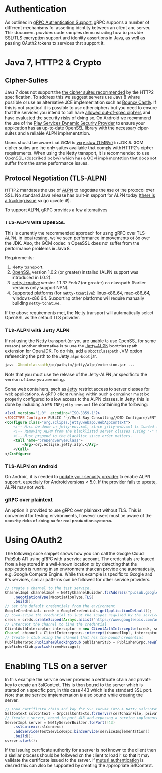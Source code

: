 # Authentication

As outlined in <a href="https://github.com/grpc/grpc/blob/master/doc/grpc-auth-support.md">gRPC Authentication Support</a>, gRPC supports a number of different mechanisms for asserting identity between an client and server. This document provides code samples demonstrating how to provide SSL/TLS encryption support and identity assertions in Java, as well as passing OAuth2 tokens to services that support it.

# Java 7, HTTP2 & Crypto

## Cipher-Suites
Java 7 does not support the <a href="https://tools.ietf.org/html/draft-ietf-httpbis-http2-17#section-9.2.2">the cipher suites recommended</a> by the HTTP2 specification. To address this we suggest servers use Java 8 where possible or use an alternative JCE implementation such as <a href="https://www.bouncycastle.org/java.html">Bouncy Castle</a>. If this is not practical it is possible to use other ciphers but you need to ensure that the services you intend to call have <a href="https://github.com/grpc/grpc/issues/681">allowed out-of-spec ciphers</a> and have evaluated the security risks of doing so. On Android we recommend the use of the <a href="http://appfoundry.be/blog/2014/11/18/Google-Play-Services-Dynamic-Security-Provider/">Play Services Dynamic Security Provider</a> to ensure your application has an up-to-date OpenSSL library with the necessary ciper-suites and a reliable ALPN implementation.

Users should be aware that GCM is [_very_ slow (1 MB/s)](https://bugzilla.redhat.com/show_bug.cgi?id=1135504) in JDK 8. GCM cipher suites are the only suites available that comply with HTTP2's cipher requirements. When using the Netty transport, it is recommended to use OpenSSL (described below) which has a GCM implementation that does not suffer from the same performance issues. 

## Protocol Negotiation (TLS-ALPN)
HTTP2 mandates the use of <a href="https://tools.ietf.org/html/draft-ietf-tls-applayerprotoneg-05">ALPN</a> to negotiate the use of the protocol over SSL. No standard Java release has built-in support for ALPN today (<a href="https://bugs.openjdk.java.net/browse/JDK-8051498">there is a tracking issue</a> so go upvote it!).

To support ALPN, gRPC provides a few alternatives:

### TLS-ALPN with OpenSSL

This is currently the recommended approach for using gRPC over TLS-ALPN. In local testing, we've seen performance improvements of 3x over the JDK. Also, the GCM codec in OpenSSL does not suffer from the performance problems in Java 8.

Requirements:

1. Netty transport.
2. [OpenSSL](https://www.openssl.org/) version 1.0.2 (or greater) installed (ALPN support was introduced in 1.0.2).
3. [netty-tcnative](https://github.com/netty/netty-tcnative) version 1.1.33.Fork7 (or greater) on classpath (Earlier versions only support NPN).
4. Supported platforms (for `netty-tcnative`): linux-x86_64, mac-x86_64, windows-x86_64. Supporting other platforms will require manually building `netty-tcnative`.

If the above requirements met, the Netty transport will automatically select OpenSSL as the default TLS provider.

### TLS-ALPN with Jetty ALPN
If not using the Netty transport (or you are unable to use OpenSSL for some reason) another alternative is to use the [Jetty-ALPN](https://github.com/jetty-project/jetty-alpn) bootclasspath extension for OpenJDK. To do this, add a `Xbootclasspath` JVM option referencing the path to the Jetty `alpn-boot` jar.

```sh
java -Xbootclasspath/p:/path/to/jetty/alpn/extension.jar ...
```

Note that you must use the release of the Jetty-ALPN jar specific to the version of Java you are using.

Some web containers, such as <a href="http://www.eclipse.org/jetty/documentation/current/jetty-classloading.html">Jetty</a> restrict access to server classes for web applications. A gRPC client running within such a container must be properly configured to allow access to the ALPN classes. In Jetty, this is done by including a `WEB-INF/jetty-env.xml` file containing the following:

```xml
<?xml version="1.0"  encoding="ISO-8859-1"?>
<!DOCTYPE Configure PUBLIC "-//Mort Bay Consulting//DTD Configure//EN" "http://www.eclipse.org/jetty/configure.dtd">
<Configure class="org.eclipse.jetty.webapp.WebAppContext">
    <!-- Must be done in jetty-env.xml, since jetty-web.xml is loaded too late.   -->
    <!-- Removing ALPN from the blacklisted server classes (using "-" to remove). -->
    <!-- Must prepend to the blacklist since order matters.                       -->
    <Call name="prependServerClass">
        <Arg>-org.eclipse.jetty.alpn.</Arg>
    </Call>
</Configure>
```

### TLS-ALPN on Android
On Android, it is needed to <a href="https://developer.android.com/training/articles/security-gms-provider.html">update your security provider</a> to enable ALPN support, especially for Android versions < 5.0. If the provider fails to update, ALPN may not work.

### gRPC over plaintext
An option is provided to use gRPC over plaintext without TLS. This is convenient for testing environments, however users must be aware of the security risks of doing so for real production systems.

# Using OAuth2

The following code snippet shows how you can call the Google Cloud PubSub API using gRPC with a service account. The credentials are loaded from a key stored in a well-known location or by detecting that the application is running in an environment that can provide one automatically, e.g. Google Compute Engine. While this example is specific to Google and it's services, similar patterns can be followed for other service providers.

```java
// Create a channel to the test service.
ChannelImpl channelImpl = NettyChannelBuilder.forAddress("pubsub.googleapis.com")
    .negotiationType(NegotiationType.TLS)
    .build();
// Get the default credentials from the environment
GoogleCredentials creds = GoogleCredentials.getApplicationDefault();
// Down-scope the credential to just the scopes required by the service
creds = creds.createScoped(Arrays.asList("https://www.googleapis.com/auth/pubsub"));
// Intercept the channel to bind the credential
ClientAuthInterceptor interceptor = new ClientAuthInterceptor(creds, someExecutor);
Channel channel = ClientInterceptors.intercept(channelImpl, interceptor);
// Create a stub using the channel that has the bound credential
PublisherGrpc.PublisherBlockingStub publisherStub = PublisherGrpc.newBlockingStub(channel);
publisherStub.publish(someMessage);
```


# Enabling TLS on a server

In this example the service owner provides a certificate chain and private key to create an SslContext. This is then bound to the server which is started on a specific port, in this case 443 which is the standard SSL port. Note that the service implementation is also bound while creating the server.


```java
// Load certificate chain and key for SSL server into a Netty SslContext
SslContext sslContext = GrpcSslContexts.forServer(certChainFile, privateKeyFile);
// Create a server, bound to port 443 and exposing a service implementation
ServerImpl server = NettyServerBuilder.forPort(443)
    .sslContext(sslContext)
    .addService(TestServiceGrpc.bindService(serviceImplementation))
    .build();
server.start();
```

If the issuing certificate authority for a server is not known to the client then a similar process should be followed on the client to load it so that it may validate the certificate issued to the server. If <a href="http://en.wikipedia.org/wiki/Transport_Layer_Security#Client-authenticated_TLS_handshake">mutual authentication</a> is desired this can also be supported by creating the appropriate SslContext.
